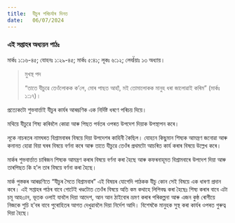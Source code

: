 ```yaml
---
title:  যীচুৰ পৰিচৰ্যাৰ দিনত
date:   06/07/2024
---
```


### এই সপ্তাহৰ অধ্যয়ন পাঠঃ
মাৰ্কঃ ১:১৬-৪৫; যোহনঃ ১:২৯-৪৫; মাৰ্কঃ ৫:৪১; লূকঃ ৬:১২; লেবÏয়াঃ ১৩ অধ্যায়।

> <p>মুখস্থ পদ</p>
> “তাতে যীচুৱে তেওঁলোকক ক’লে, মোৰ পাছত আহাঁ, মই তোমালোকক মানুহ ধৰা জালোৱাই কৰিম” (মাৰ্কঃ ১:১৭)।

প্ৰত্যেকটো শুভবাৰ্ত্তাই যীচুৰ কাৰ্যৰ আৰম্ভণিক এক নিৰ্দিষ্ট ধৰণে পৰিচয় দিয়ে।

মথিয়ে যীচুৱে শিষ্য কৰিবলৈ কোৱা আৰু পিছত পর্বতৰ ওপৰত উপদেশ দিয়াক উপস্থাপন কৰে।

লূকে নাচৰতৰ নামঘৰত বিশ্ৰামবাৰৰ বিষয়ে দিয়া উপদেশৰ কাহিনী কৈছিল। যোহনে কিছুমান শিষ্যক আমন্ত্ৰণ জনোৱা আৰু কনানত হোৱা বিয়া ঘৰৰ বিষয়ে বৰ্ণনা কৰে আৰু তাতে যীচুৱে তেওঁৰ প্ৰথমটো আচৰিত কাৰ্য কৰাৰ বিষয়ে উল্লেখ কৰে।

মাৰ্কৰ শুভবাৰ্ত্তাত চাৰিজন শিষ্যক আমন্ত্ৰণ কৰাৰ বিষয়ে বৰ্ণনা কৰা হৈছে আৰু কফৰনাহূমত বিশ্ৰামবাৰে উপদেশ দিয়া আৰু তাৰপিছত কি হ’ল তাৰ বিষয়ে বৰ্ণনা কৰা হৈছে।

মাৰ্ক পুস্তকৰ আৰম্ভণিতে “যীচুৰ সৈতে বিশ্ৰামবাৰ” এই বিষয়ৰ যোগেদি পাঠকক যীচু কোন সেই বিষয়ে এক ধাৰণা প্ৰদান কৰে। এই সপ্তাহৰ পাঠৰ বাবে গোটেই খণ্ডটোত তেওঁৰ বিষয়ে অতি কম কথাহে লিপিবদ্ধ কৰা হৈছেঃ শিষ্য কৰাৰ বাবে এটা চমূ আহ৩ান, ভূতক ওলাই যাবলৈ দিয়া আদেশ, আন আন ঠাইবোৰ ভ্ৰমণ কৰাৰ পৰিকল্পনা আৰু এজন কুষ্ঠ ৰোগীয়ে নিজকে শুচি হ’বৰ বাবে পুৰোহিতৰ আগত দেখুৱাবলৈ দিয়া নিৰ্দেশ আদি। বিশেষকৈ মানুহক সুস্থ কৰা কাৰ্যৰ ওপৰত গুৰুত্ব দিয়া হৈছে।